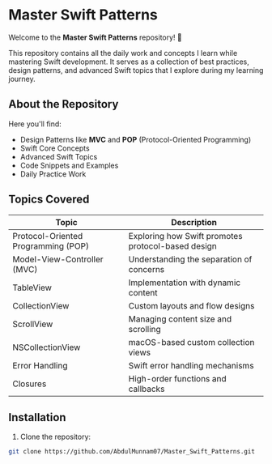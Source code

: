 # Master Swift Patterns

Welcome to the **Master Swift Patterns** repository! 🎯

This repository contains all the daily work and concepts I learn while mastering Swift development. It serves as a collection of best practices, design patterns, and advanced Swift topics that I explore during my learning journey.

## About the Repository
Here you'll find:
- Design Patterns like **MVC** and **POP** (Protocol-Oriented Programming)
- Swift Core Concepts
- Advanced Swift Topics
- Code Snippets and Examples
- Daily Practice Work

## Topics Covered
| Topic                      | Description                              |
|----------------------------|------------------------------------------|
| Protocol-Oriented Programming (POP) | Exploring how Swift promotes protocol-based design |
| Model-View-Controller (MVC)        | Understanding the separation of concerns |
| TableView                     | Implementation with dynamic content      |
| CollectionView                | Custom layouts and flow designs        |
| ScrollView                   | Managing content size and scrolling     |
| NSCollectionView              | macOS-based custom collection views    |
| Error Handling               | Swift error handling mechanisms        |
| Closures                     | High-order functions and callbacks     |

## Installation
1. Clone the repository:
```bash
git clone https://github.com/AbdulMunnam07/Master_Swift_Patterns.git